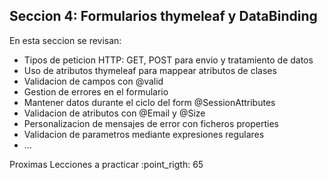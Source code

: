 ## Seccion 4: Formularios thymeleaf y DataBinding

En esta seccion se revisan:
- Tipos de peticion HTTP: GET, POST para envio y tratamiento de datos
- Uso de atributos thymeleaf para mappear atributos de clases
- Validacion de campos con @valid
- Gestion de errores en el formulario
- Mantener datos durante el ciclo del form @SessionAttributes
- Validacion de atributos con @Email y @Size
- Personalizacion de mensajes de error con ficheros properties
- Validacion de parametros mediante expresiones regulares
- ...

Proximas Lecciones a practicar :point_rigth: 65